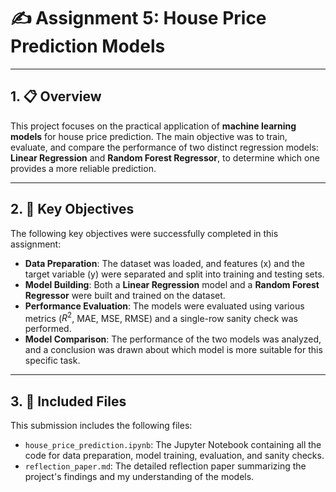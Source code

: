# ✍️ Assignment 5: House Price Prediction Models
---
## 1. 📋 Overview
This project focuses on the practical application of **machine learning models** for house price prediction. The main objective was to train, evaluate, and compare the performance of two distinct regression models: **Linear Regression** and **Random Forest Regressor**, to determine which one provides a more reliable prediction.

---
## 2. 🎯 Key Objectives
The following key objectives were successfully completed in this assignment:

* **Data Preparation**: The dataset was loaded, and features (x) and the target variable (y) were separated and split into training and testing sets.
* **Model Building**: Both a **Linear Regression** model and a **Random Forest Regressor** were built and trained on the dataset.
* **Performance Evaluation**: The models were evaluated using various metrics ($R^2$, MAE, MSE, RMSE) and a single-row sanity check was performed.
* **Model Comparison**: The performance of the two models was analyzed, and a conclusion was drawn about which model is more suitable for this specific task.

---
## 3. 📂 Included Files
This submission includes the following files:

* `house_price_prediction.ipynb`: The Jupyter Notebook containing all the code for data preparation, model training, evaluation, and sanity checks.
* `reflection_paper.md`: The detailed reflection paper summarizing the project's findings and my understanding of the models.